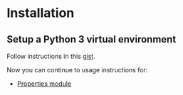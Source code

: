 # Installation

## Setup a Python 3 virtual environment

Follow instructions in this [gist](https://gist.github.com/MichaelCurrin/3a4d14ba1763b4d6a1884f56a01412b7).

Now you can continue to usage instructions for:

- [Properties module](docs/usage_properties.md)
